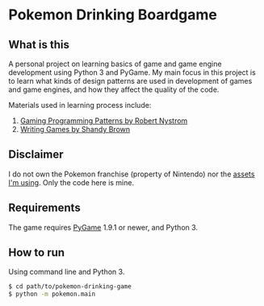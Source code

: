 # Pokemon Drinking Boardgame

## What is this

A personal project on learning basics of game and game engine development using Python 3 and PyGame. My main focus in this project is to learn what kinds of design patterns are used in development of games and game engines, and how they affect the quality of the code.

Materials used in learning process include:
1. [Gaming Programming Patterns by Robert Nystrom](http://gameprogrammingpatterns.com/)
2. [Writing Games by Shandy Brown](http://ezide.com/games/writing-games.html)

## Disclaimer

I do not own the Pokemon franchise (property of Nintendo) nor the [assets I'm using](pokemon/gui/assets/README.md). Only the code here is mine.

## Requirements

The game requires [PyGame](http://pygame.org/) 1.9.1 or newer, and Python 3.

## How to run

Using command line and Python 3.

```bash
$ cd path/to/pokemon-drinking-game
$ python -m pokemon.main
```
